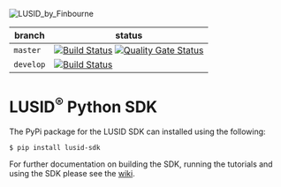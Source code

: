 ![LUSID_by_Finbourne](https://content.finbourne.com/LUSID_repo.png)

| branch | status |
| --- | --- |
| `master` |  [![Build Status](https://travis-ci.org/finbourne/lusid-sdk-python.svg?branch=master)](https://travis-ci.org/finbourne/lusid-sdk-python) [![Quality Gate Status](https://sonarcloud.io/api/project_badges/measure?project=finbourne_lusid-sdk-python&metric=alert_status)](https://sonarcloud.io/dashboard?id=finbourne_lusid-sdk-python) |
| `develop` | [![Build Status](https://travis-ci.org/finbourne/lusid-sdk-python.svg?branch=develop)](https://travis-ci.org/finbourne/lusid-sdk-python) |

# LUSID<sup>®</sup> Python SDK

The PyPi package for the LUSID SDK can installed using the following:

```
$ pip install lusid-sdk
```

For further documentation on building the SDK, running the tutorials and using the SDK please see the [wiki](https://github.com/finbourne/lusid-sdk-python/wiki).
